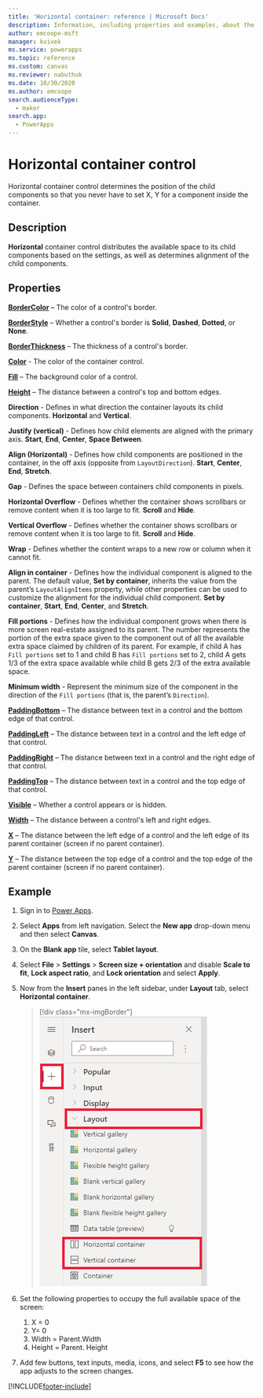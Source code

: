 ```yaml
---
title: 'Horizontal container: reference | Microsoft Docs'
description: Information, including properties and examples, about the Horizontal container control
author: emcoope-msft
manager: kvivek
ms.service: powerapps
ms.topic: reference
ms.custom: canvas
ms.reviewer: nabuthuk
ms.date: 10/30/2020
ms.author: emcoope
search.audienceType: 
  - maker
search.app: 
  - PowerApps
---
```

# Horizontal container control 

Horizontal container control determines the position of the child components so that you never have to set X, Y for a component inside the container.

## Description

**Horizontal** container control distributes the available space to its child components based on the settings, as well as determines alignment of the child components.

## Properties

**[BorderColor](properties-color-border.md)** – The color of a control's border.

**[BorderStyle](properties-color-border.md)** – Whether a control's border is **Solid**, **Dashed**, **Dotted**, or **None**.

**[BorderThickness](properties-color-border.md)** – The thickness of a control's border.

**[Color](properties-color-border.md)** - The color of the container control.

**[Fill](properties-color-border.md)** – The background color of a control.

**[Height](properties-size-location.md)** – The distance between a control's top and bottom edges.

**Direction** - Defines in what direction the container layouts its child components. **Horizontal** and **Vertical**.

**Justify (vertical)** - Defines how child elements are aligned with the primary axis. **Start**, **End**, **Center**, **Space Between**.

**Align (Horizontal)** - Defines how child components are positioned in the container, in the off axis (opposite from `LayoutDirection`). **Start**, **Center**, **End**, **Stretch**.

**Gap** - Defines the space between containers child components in pixels. 

**Horizontal Overflow** - Defines whether the container shows scrollbars or remove content when it is too large to fit. **Scroll** and **Hide**.

**Vertical Overflow** - Defines whether the container shows scrollbars or remove content when it is too large to fit. **Scroll** and **Hide**.

**Wrap** -  Defines whether the content wraps to a new row or column when it cannot fit.

**Align in container** - Defines how the individual component is aligned to the parent. The default value, **Set by container**, inherits the value from the parent’s `LayoutAlignItems` property, while other properties can be used to customize the alignment for the individual child component. **Set by container**, **Start**, **End**, **Center**, and **Stretch**. 

**Fill portions** - Defines how the individual component grows when there is more screen real-estate assigned to its parent.  The number represents the portion of the extra space given to the component out of all the available extra space claimed by children of its parent.  For example, if child A has `Fill portions` set to 1 and child B has `Fill portions` set to 2, child A gets 1/3 of the extra space available while child B gets 2/3 of the extra available space.

**Minimum width** - Represent the minimum size of the component in the direction of the `Fill portions` (that is, the parent’s `Direction`).

**[PaddingBottom](properties-size-location.md)** – The distance between text in a control and the bottom edge of that control.

**[PaddingLeft](properties-size-location.md)** – The distance between text in a control and the left edge of that control.

**[PaddingRight](properties-size-location.md)** – The distance between text in a control and the right edge of that control.

**[PaddingTop](properties-size-location.md)** – The distance between text in a control and the top edge of that control.

**[Visible](properties-core.md)** – Whether a control appears or is hidden.

**[Width](properties-size-location.md)** – The distance between a control's left and right edges.

**[X](properties-size-location.md)** – The distance between the left edge of a control and the left edge of its parent container (screen if no parent container).

**[Y](properties-size-location.md)** – The distance between the top edge of a control and the top edge of the parent container (screen if no parent container).


## Example

1. Sign in to [Power Apps](https://make.powerapps.com).
1. Select **Apps** from left navigation. Select the **New app** drop-down menu and then select **Canvas**.
1. On the **Blank app** tile, select **Tablet layout**.
1. Select **File** > **Settings** > **Screen size + orientation** and disable **Scale to fit**, **Lock aspect ratio**, and **Lock orientation** and select **Apply**. 
1. Now from the **Insert** panes in the left sidebar, under **Layout** tab, select **Horizontal container**. 

   > [!div class="mx-imgBorder"]
   > ![Insert containers](../media/create-responsive-layout/insert-containers.png "Insert containers")

1. Set the following properties to occupy the full available space of the screen:
   1. X = 0
   1. Y= 0
   1. Width = Parent.Width
   1. Height = Parent. Height
 
1. Add few buttons, text inputs, media, icons, and select **F5** to see how the app adjusts to the screen changes.


[!INCLUDE[footer-include](../../../includes/footer-banner.md)]